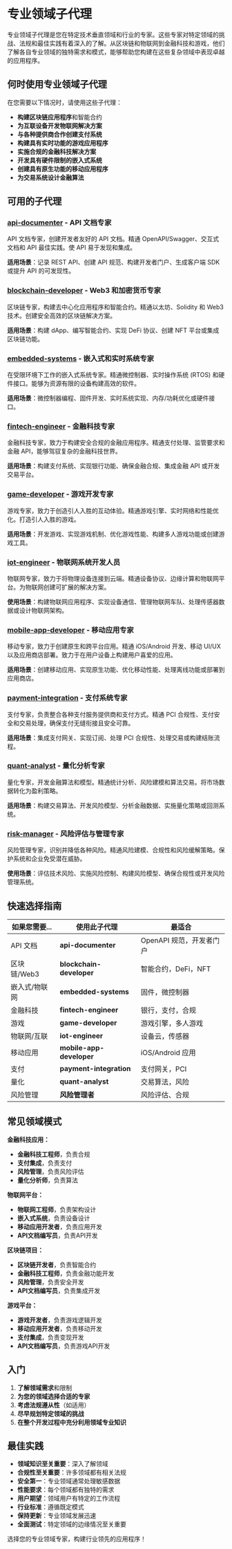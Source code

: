 # 专业领域子代理

专业领域子代理是您在特定技术垂直领域和行业的专家。这些专家对特定领域的挑战、法规和最佳实践有着深入的了解。从区块链和物联网到金融科技和游戏，他们了解各自专业领域的独特需求和模式，能够帮助您构建在这些复杂领域中表现卓越的应用程序。

## 何时使用专业领域子代理

在您需要以下情况时，请使用这些子代理：
- **构建区块链应用程序**和智能合约
- **为互联设备开发物联网解决方案**
- **与各种提供商合作创建支付系统**
- **构建具有实时功能的游戏应用程序**
- **实施合规的金融科技解决方案**
- **开发具有硬件限制的嵌入式系统**
- **创建具有原生功能的移动应用程序**
- **为交易系统设计金融算法**

## 可用的子代理

### [**api-documenter**](api-documenter.md) - API 文档专家
API 文档专家，创建开发者友好的 API 文档。精通 OpenAPI/Swagger、交互式文档和 API 最佳实践。使 API 易于发现和集成。

**适用场景**：记录 REST API、创建 API 规范、构建开发者门户、生成客户端 SDK 或提升 API 的可发现性。

### [**blockchain-developer**](blockchain-developer.md) - Web3 和加密货币专家
区块链专家，构建去中心化应用程序和智能合约。精通以太坊、Solidity 和 Web3 技术。创建安全高效的区块链解决方案。

**适用场景**：构建 dApp、编写智能合约、实现 DeFi 协议、创建 NFT 平台或集成区块链功能。

### [**embedded-systems**](embedded-systems.md) - 嵌入式和实时系统专家
在受限环境下工作的嵌入式系统专家。精通微控制器、实时操作系统 (RTOS) 和硬件接口。能够为资源有限的设备构建高效的软件。

**适用场景**：微控制器编程、固件开发、实时系统实现、内存/功耗优化或硬件接口。

### [**fintech-engineer**](fintech-engineer.md) - 金融科技专家
金融科技专家，致力于构建安全合规的金融应用程序。精通支付处理、监管要求和金融 API，能够驾驭复杂的金融科技世界。

**适用场景**：构建支付系统、实现银行功能、确保金融合规、集成金融 API 或开发交易平台。

### [**game-developer**](game-developer.md) - 游戏开发专家
游戏专家，致力于创造引人入胜的互动体验。精通游戏引擎、实时网络和性能优化。打造引人入胜的游戏。

**适用场景**：开发游戏、实现游戏机制、优化游戏性能、构建多人游戏功能或创建游戏工具。

### [**iot-engineer**](iot-engineer.md) - 物联网系统开发人员
物联网专家，致力于将物理设备连接到云端。精通设备协议、边缘计算和物联网平台。为物联网创建可扩展的解决方案。

**使用场景**：构建物联网应用程序、实现设备通信、管理物联网车队、处理传感器数据或设计物联网架构。

### [**mobile-app-developer**](mobile-app-developer.md) - 移动应用专家
移动专家，致力于创建原生和跨平台应用。精通 iOS/Android 开发、移动 UI/UX 以及应用商店部署。致力于在用户设备上构建用户喜爱的应用。

**适用场景**：创建移动应用、实现原生功能、优化移动性能、处理离线功能或部署到应用商店。

### [**payment-integration**](payment-integration.md) - 支付系统专家
支付专家，负责整合各种支付服务提供商和支付方式。精通 PCI 合规性、支付安全和交易处理，确保支付无缝衔接且安全可靠。

**适用场景**：集成支付网关、实现订阅、处理 PCI 合规性、处理交易或构建结账流程。

### [**quant-analyst**](quant-analyst.md) - 量化分析专家
量化专家，开发金融算法和模型。精通统计分析、风险建模和算法交易。将市场数据转化为盈利策略。

**适用场景**：构建交易算法、开发风险模型、分析金融数据、实施量化策略或回测系统。

### [**risk-manager**](risk-manager.md) - 风险评估与管理专家
风险管理专家，识别并降低各种风险。精通风险建模、合规性和风险缓解策略。保护系统和企业免受潜在威胁。

**使用场景**：评估技术风险、实施风险控制、构建风险模型、确保合规性或开发风险管理系统。

## 快速选择指南

| 如果您需要... | 使用此子代理 | 最适合 |
|--------|-------------------|----------|
| API 文档 | **api-documenter** | OpenAPI 规范，开发者门户 |
| 区块链/Web3 | **blockchain-developer** | 智能合约，DeFi，NFT |
| 嵌入式/物联网 | **embedded-systems** | 固件，微控制器 |
| 金融科技 | **fintech-engineer** | 银行，支付，合规 |
| 游戏 | **game-developer** | 游戏引擎，多人游戏 |
| 物联网/互联 | **iot-engineer** | 设备云，传感器 |
| 移动应用 | **mobile-app-developer** | iOS/Android 应用 |
| 支付 | **payment-integration** | 支付网关，PCI |
| 量化 | **quant-analyst** | 交易算法，风险 |
|风险管理 | **风险管理者** | 风险评估、合规 |

## 常见领域模式

**金融科技应用：**
- **金融科技工程师**，负责合规
- **支付集成**，负责支付
- **风险管理**，负责风险评估
- **量化分析师**，负责算法

**物联网平台：**
- **物联网工程师**，负责架构设计
- **嵌入式系统**，负责设备设计
- **移动应用开发者**，负责应用开发
- **API文档编写员**，负责API开发

**区块链项目：**
- **区块链开发者**，负责智能合约
- **金融科技工程师**，负责金融功能开发
- **风险管理**，负责安全开发
- **API文档编写员**，负责集成开发

**游戏平台：**
- **游戏开发者**，负责游戏逻辑开发
- **移动应用开发者**，负责移动开发
- **支付集成**，负责变现开发
- **API文档编写员**，负责游戏API开发

## 入门

1. **了解领域需求**和限制
2. **为您的领域选择合适的专家**
3. **考虑法规遵从性**（如适用）
4. **尽早规划特定领域的挑战**
5. **在整个开发过程中充分利用领域专业知识**

## 最佳实践

- **领域知识至关重要**：深入了解领域
- **合规性至关重要**：许多领域都有相关法规
- **安全第一**：专业领域通常处理敏感数据
- **性能要求**：每个领域都有独特的需求
- **用户期望**：领域用户有特定的工作流程
- **行业标准**：遵循既定模式
- **保持更新**：专业领域发展迅速
- **全面测试**：特定领域的边缘情况至关重要

选择您的专业领域专家，构建行业领先的应用程序！